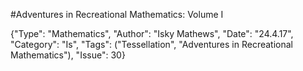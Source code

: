 #Adventures in Recreational Mathematics: Volume I

{"Type": "Mathematics", "Author": "Isky Mathews", "Date": "24.4.17", "Category": "Is", "Tags": ("Tessellation", "Adventures in Recreational Mathematics"), "Issue": 30}
